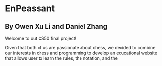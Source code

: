 # EnPeassant
## By Owen Xu Li and Daniel Zhang

Welcome to out CS50 final project! 

Given that both of us are passionate about chess, we decided to combine our interests in chess and programming to develop an educational website that allows user to learn the rules, the notation, and the 